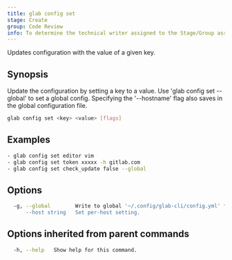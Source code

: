 ```yaml
---
title: glab config set
stage: Create
group: Code Review
info: To determine the technical writer assigned to the Stage/Group associated with this page, see https://about.gitlab.com/handbook/product/ux/technical-writing/#assignments
---
```


<!--
This documentation is auto generated by a script.
Please do not edit this file directly. Run `make gen-docs` instead.
-->

Updates configuration with the value of a given key.

## Synopsis

Update the configuration by setting a key to a value.
Use 'glab config set --global' to set a global config.
Specifying the '--hostname' flag also saves in the global configuration file.

```bash title="terminal"
glab config set <key> <value> [flags]
```

## Examples

```bash title="terminal"
- glab config set editor vim
- glab config set token xxxxx -h gitlab.com
- glab config set check_update false --global
```

## Options

```bash title="terminal"
  -g, --global        Write to global '~/.config/glab-cli/config.yml' file rather than the repository's '.git/glab-cli/config.yml' file.
      --host string   Set per-host setting.
```

## Options inherited from parent commands

```bash title="terminal"
  -h, --help   Show help for this command.
```
